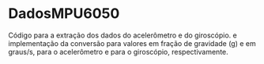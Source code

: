 # DadosMPU6050
Código para a extração dos dados do acelerômetro e do giroscópio. e implementação da conversão para valores em fração de gravidade (g) e em graus/s, para o acelerômetro e para o giroscópio, respectivamente.
